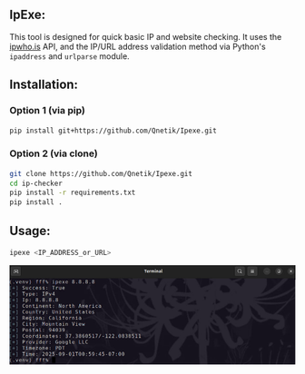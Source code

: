 ## IpExe:  
This tool is designed for quick basic IP and website checking.
It uses the [ipwho.is](https://ipwhois.io/) API, and the IP/URL address validation method via Python's `ipaddress` and `urlparse` module.


## Installation:

### Option 1 (via pip)
```bash
pip install git+https://github.com/Qnetik/Ipexe.git
```
### Option 2 (via clone)

```bash
git clone https://github.com/Qnetik/Ipexe.git
cd ip-checker
pip install -r requirements.txt  
pip install .                    
```

## Usage:
```bash
ipexe <IP_ADDRESS_or_URL>
```
![Example of work](Ipexef.jpg)
 
  